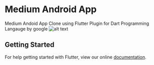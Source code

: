 # Medium Android App

Medium Andoid App Clone using Flutter Plugin for Dart Programming Langauge by google
![alt text](lib/screenshots/video.gif=100x100 "Description goes here")

## Getting Started

For help getting started with Flutter, view our online
[documentation](https://flutter.io/).

